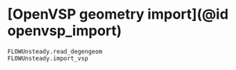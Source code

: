 # [OpenVSP geometry import](@id openvsp_import)

```@docs
FLOWUnsteady.read_degengeom
FLOWUnsteady.import_vsp
```
